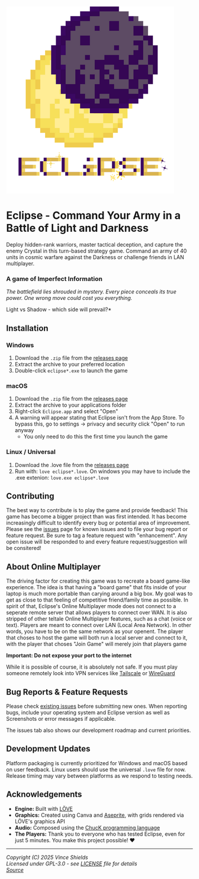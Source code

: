  
![eclipse logo](logo_with_title.png)
# Eclipse - Command Your Army in a Battle of Light and Darkness

Deploy hidden-rank warriors, master tactical deception, and capture the enemy Crystal in this turn-based strategy game.
Command an army of 40 units in cosmic warfare against the Darkness or challenge friends in LAN multiplayer.

### A game of Imperfect Information

*The battlefield lies shrouded in mystery. Every piece conceals its true power. One wrong move could cost you everything.*

Light vs Shadow - which side will prevail?*

## Installation

### Windows
1. Download the `.zip` file from the [releases page](https://github.com/vlshields/Eclipse/releases/)
2. Extract the archive to your preferred location
3. Double-click `eclipse*.exe` to launch the game

### macOS
1. Download the `.zip` file from the [releases page](https://github.com/vlshields/Eclipse/releases/)
2. Extract the archive to your applications folder
4. Right-click `Eclipse.app` and select "Open"
5. A warning will appear stating that Eclipse isn't from the App Store. To bypass this, go to settings -> privacy and security click "Open" to run anyway
   - You only need to do this the first time you launch the game

### Linux / Universal
1. Download the .love file from the [releases page](https://github.com/vlshields/Eclipse/releases/)
2. Run with: `love eclipse*.love`. On windows you may have to include the .exe extenion: `love.exe eclipse*.love`

## Contributing

The best way to contribute is to play the game and provide feedback! This game has become a bigger project than was first intended. It has become increasingly difficult to identify every bug or potential area of improvement. Please see the [issues](https://github.com/vlshields/Eclipse/issues) page for known issues and to file your bug report or feature request. Be sure to tag a feature request with "enhancement". Any open issue will be responded to and every feature request/suggestion will be consitered!


## About Online Multiplayer

The driving factor for creating this game was to recreate a board game-like experience. The idea is that having a "board game" that fits inside of your laptop is much more portable than carying around a big box. My goal was to get as close to that feeling of competitive friend/family time as possible. In spirit of that, Eclipse's Online Multiplayer mode does not connect to a seperate remote server that allows players to connect over WAN. It is also stripped of other teltale Online Multiplayer features, such as a chat (voice or text). Players are meant to connect over LAN (Local Area Network). In other words, you have to be on the same network as your openent. The player that choses to host the game will both run a local server and connect to it, with the player that choses "Join Game" will merely join that players game 

**Important: Do not expose your port to the internet**

While it is possible of course, it is absolutely not safe. If you must play someone remotely look into VPN services like [Tailscale](https://tailscale.com/) or [WireGuard](https://www.wireguard.com/) 

## Bug Reports & Feature Requests

Please check [existing issues](https://github.com/vlshields/Eclipse/issues) before submitting new ones. When reporting bugs, include your operating system and Eclipse version as well as Screenshots or error messages if applicable.

The issues tab also shows our development roadmap and current priorities.

## Development Updates

Platform packaging is currently prioritized for Windows and macOS based on user feedback. Linux users should use the universal `.love` file for now. Release timing may vary between platforms as we respond to testing needs.

## Acknowledgements

- **Engine:** Built with [LÖVE](https://love2d.org/)
- **Graphics:** Created using Canva and [Aseprite](https://www.aseprite.org/), with grids rendered via LÖVE's graphics API
- **Audio:** Composed using the [ChucK programming language](https://chuck.stanford.edu/)
- **The Players:** Thank you to everyone who has tested Eclipse, even for just 5 minutes. You make this project possible! ❤️

---

*Copyright (C) 2025 Vince Shields*  
*Licensed under GPL-3.0 - see [LICENSE](LICENSE) file for details*  
*[Source](https://github.com/vlshields/Eclipse/releases/)*
